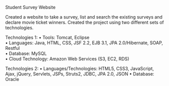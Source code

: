 Student Survey Website 

Created a website to take a survey, list and search the existing surveys and declare movie ticket winners. Created the project using two different sets of technologies.

Technologies 1: 
•  Tools: Tomcat, Eclipse  
•  Languages: Java, HTML, CSS, JSF 2.2, EJB 3.1, JPA 2.0/Hibernate, SOAP, Restful  
•  Database: MySQL  
•  Cloud Technology: Amazon Web Services (S3, EC2, RDS) 

Technologies 2: 
•  Languages/Technologies: HTML5, CSS3, JavaScript, Ajax, jQuery, Servlets, JSPs, Struts2, JDBC, JPA 2.0, JSON
•  Database: Oracle



